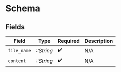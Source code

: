 # Schema


## Fields

| Field              | Type               | Required           | Description        |
| ------------------ | ------------------ | ------------------ | ------------------ |
| `file_name`        | *::String*         | :heavy_check_mark: | N/A                |
| `content`          | *::String*         | :heavy_check_mark: | N/A                |